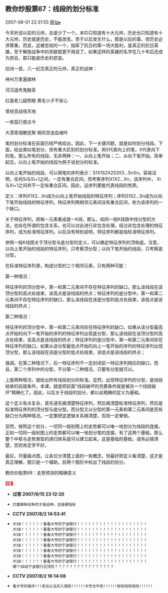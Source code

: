 ## 教你炒股票67：线段的划分标准
2007-08-01 22:31:55
[原址▸](http://www.fxgan.com/chan_time/2007_07_12/604.htm)



 今天听说以前的元帅，总是少了一个。本ID只知道有十大元帅，历史也只知道有十大元帅，历史就是历史，不能改变。至于以后发生什么，那是以后的事。但历史必须尊重。而且，这被忽视的一个，指挥了抗日的第一场大胜利，是真正的抗日英雄，至于解放战争中的贡献就更不用说了。如果这样的英雄的名字在几十年后还成为禁忌，那只能是历史的悲哀。


 


 旧诗一首，八一纪念真正的元帅，真正的战神：


 


 神州万里遍旗林


 河汉遥传鬼魅音


 红面老儿疑照眼
      黄毛小子不安心


 曾经百战喧天地


 一夜孤行惑古今


 大漠青烟散犹聚
      朔风空送血魂吟


 


 


 笔的划分标准在前面已经严格给出，因此，下一关键问题，就是如何划分线段。下面，给出类似笔划分，但有重大区别的划分标准。用S代表向上的笔，X代表向下的笔。那么所有的线段，无非两种：一、从向上笔开始；二、从向下笔开始。简单起见，以向上笔开始的线段为例子说划分的标准。


以向上笔开始的线段，可以用笔的序列表示：S1X1S2X2S3X3…SnXn。容易证明，任何Si与Si+1之间，一定有重合区间。而考察序列X1X2…Xn，该序列中， Xi与Xi+1之间并不一定有重合区间，因此，这序列更能代表线段的性质。

定义：序列X1X2…Xn成为以向上笔开始线段的特征序列；序列S1S2…Sn成为以向下笔开始线段的特征序列。特征序列两相邻元素间没有重合区间，称为该序列的一个缺口。

关于特征序列，把每一元素看成是一K线，那么，如同一般K线图中找分型的方法，也存在所谓的包含关系，也可以对此进行非包含处理。经过非包含处理的特征序列，成为标准特征序列。以后没有特别说明，特征序列都是指标准特征序列。

参照一般K线图关于顶分型与底分型的定义，可以确定特征序列的顶和底。注意，以向上笔开始的线段的特征序列，只考察顶分型；以向下笔开始的线段，只考察底分型。

在标准特征序列里，构成分型的三个相邻元素，只有两种可能：

第一种情况：

特征序列的顶分型中，第一和第二元素间不存在特征序列的缺口，那么该线段在该顶分型的高点处结束，该高点是该线段的终点；特征序列的底分型中，第一和第二元素间不存在特征序列的缺口，那么该线段在该底分型的低点处结束，该低点是该线段的终点；


第二种情况：

特征序列的顶分型中，第一和第二元素间存在特征序列的缺口，如果从该分型最高点开始的向下一笔开始的序列的特征序列出现底分型，那么该线段在该顶分型的高点处结束，该高点是该线段的终点；特征序列的底分型中，第一和第二元素间存在特征序列的缺口，如果从该分型最低点开始的向上一笔开始的序列的特征序列出现顶分型，那么该线段在该底分型的低点处结束，该低点是该线段的终点；

强调，在第二种情况下，后一特征序列不一定封闭前一特征序列相应的缺口，而且，第二个序列中的分型，不分第一二种情况，只要有分型就可以。

上面两种情况，就给出所有线段划分的标准。显然，出现特征序列的分型，是线段结束的前提条件。本课，就是把前面“线段破坏的充要条件就是被另一个线段破坏”精确化了。因此，以后关于线段的划分，都以此精确的定义为基础。

这个定义有点复杂，首先请先搞清楚特征序列，然后搞清楚标准特征序列，然后是标准特征序列的顶分型与底分型。而分型又以分型的第一元素和第二元素间是否有缺口分为两种情况。一定要把这逻辑关系搞清楚，否则一定晕倒。

显然，按照这个划分，一切同一级别图上的走势都可以唯一地划分为线段的连接，正如一切同一级别图上的走势都可以唯一地划分笔的连接。有了这两个基础，那么整个中枢与走势类型的递归体系就可以建立起来。这是基础的基础，请务必搞清楚，否则肯定学不好。

最后，尽量画点图，让各位分清楚上面的一些概念，但最好把定义看清楚，这才是真正理解，图只是一个辅助。前两个图形中标出了线段的划分。

教你炒股票68：走势预测的精确意义







<font color='red'>**回复**</font>


- **过客 2007/9/15 23:12:20**
- ```
  打赢朝鲜战争的才是战神，这是硬指标
  ```
- **CCTV 2007/8/2 14:53:41**
- ```
  大SB！！！！！！看看大爷的宁波银行！！！！！！！！！！！！！！！！！！！
  大SB！！！！！！看看大爷的宁波银行！！！！！！！！！！！！！！！！！！！
  大SB！！！！！！看看大爷的宁波银行！！！！！！！！！！！！！！！！！！！
  大SB！！！！！！看看大爷的宁波银行！！！！！！！！！！！！！！！！！！！
  大SB！！！！！！看看大爷的宁波银行！！！！！！！！！！！！！！！！！！！
  大SB！！！！！！看看大爷的宁波银行！！！！！！！！！！！！！！！！！！！
  大SB！！！！！！看看大爷的宁波银行！！！！！！！！！！！！！！！！！！！
  大SB！！！！！！看看大爷的宁波银行！！！！！！！！！！！！！！！！！！！
  哪个SB说宁波银行见顶的？？？？？？？？？？？？？？？？
  ```
- **CCTV 2007/8/2 16:14:08**
- ```
  看大爷的操作!!!卖出认沽买入南航!!!!!!大爷太牛啦!!!!!!哈哈哈哈哈哈!!!!!!
  ```
